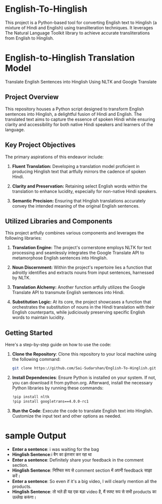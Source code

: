 # English-To-Hinglish
This project is a Python-based tool for converting English text to Hinglish (a mixture of Hindi and English) using transliteration techniques. It leverages The Natural Language Toolkit library to achieve accurate transliterations from English to Hinglish.
# English-to-Hinglish Translation Model

Translate English Sentences into Hinglish Using NLTK and Google Translate

## Project Overview

This repository houses a Python script designed to transform English sentences into Hinglish, a delightful fusion of Hindi and English. The translated text aims to capture the essence of spoken Hindi while ensuring clarity and accessibility for both native Hindi speakers and learners of the language.

## Key Project Objectives

The primary aspirations of this endeavor include:

1. **Fluent Translation:** Developing a translation model proficient in producing Hinglish text that artfully mirrors the cadence of spoken Hindi.

2. **Clarity and Preservation:** Retaining select English words within the translation to enhance lucidity, especially for non-native Hindi speakers.

3. **Semantic Precision:** Ensuring that Hinglish translations accurately convey the intended meaning of the original English sentences.

## Utilized Libraries and Components

This project artfully combines various components and leverages the following libraries:

1. **Translation Engine:** The project's cornerstone employs NLTK for text processing and seamlessly integrates the Google Translate API to metamorphose English sentences into Hinglish.

2. **Noun Discernment:** Within the project's repertoire lies a function that adroitly identifies and extracts nouns from input sentences, harnessed by NLTK.

3. **Translation Alchemy:** Another function artfully utilizes the Google Translate API to transmute English sentences into Hindi.

4. **Substitution Logic:** At its core, the project showcases a function that orchestrates the substitution of nouns in the Hindi translation with their English counterparts, while judiciously preserving specific English words to maintain lucidity.

## Getting Started
Here's a step-by-step guide on how to use the code:
1. **Clone the Repository**: Clone this repository to your local machine using the following command:

   ```bash
   git clone https://github.com/Sai-Sudarshan/English-To-Hinglish.git
   
2. **Install Dependencies**: Ensure Python is installed on your system. If not, you can download it from python.org. Afterward, install the necessary Python libraries by running these commands:

    ```bash
    !pip install nltk
    !pip install googletrans==4.0.0-rc1
    
3. **Run the Code**: Execute the code to translate English text into Hinglish. Customize the input text and other options as needed.

# sample Output

- **Enter a sentence**: i was waiting for the bag
- **Hinglish Sentence**:i बैग का इंतजार कर रहा था
- **Enter a sentence**: Definitely share your feedback in the comment section.
- **Hinglish Sentence**: निश्चित रूप से comment section में अपनी feedback साझा करें।
- **Enter a sentence**: So even if it's a big video, I will clearly mention all the products.
- **Hinglish Sentence**: तो भले ही यह एक बड़ा video है, मैं स्पष्ट रूप से सभी products का उल्लेख करूंगा।

